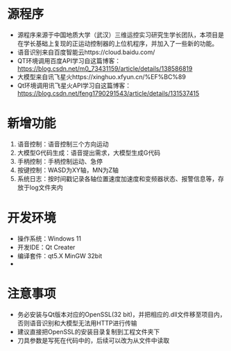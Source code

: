 # 源程序
- 源程序来源于中国地质大学（武汉）三维运控实习研究生学长团队，本项目是在学长基础上复现的正运动控制器的上位机程序，并加入了一些新的功能。
- 语音识别来自百度智能云https://cloud.baidu.com/
- QT环境调用百度API学习自这篇博客：https://blog.csdn.net/m0_73431159/article/details/138586819
- 大模型来自讯飞星火https://xinghuo.xfyun.cn/%EF%BC%89
- Qt环境调用讯飞星火API学习自这篇博客：https://blog.csdn.net/feng1790291543/article/details/131537415

# 新增功能
1. 语音控制：语音控制三个方向运动
2. 大模型G代码生成：语音提出需求，大模型生成G代码
3. 手柄控制：手柄控制运动、急停
4. 按键控制：WASD为XY轴，MN为Z轴
5. 系统日志：按时间戳记录各轴位置速度加速度和变频器状态、报警信息等，存放于log文件夹内

# 开发环境
- 操作系统：Windows 11
- 开发IDE：Qt Creater
- 编译套件：qt5.X MinGW 32bit
- 
# 注意事项
- 务必安装与Qt版本对应的OpenSSL(32 bit)，并把相应的.dll文件移至项目内，否则语音识别和大模型无法用HTTP进行传输
- 建议直接把OpenSSL的安装目录复制到工程文件夹下
- 刀具参数是写死在代码中的，后续可以改为从文件中读取
